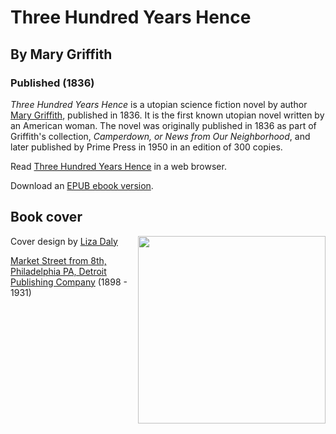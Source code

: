 # Three Hundred Years Hence
## By Mary Griffith
### Published (1836)

  *Three Hundred Years Hence* is a utopian science fiction novel by
  author [Mary Griffith](https://en.wikipedia.org/wiki/Mary_Griffith),
  published in 1836. It is the first known utopian novel written by an
  American woman. The novel was originally published in 1836 as part of
  Griffith's collection, *Camperdown, or News from Our Neighborhood*,
  and later published by Prime Press in 1950 in an edition of 300
  copies.


Read [Three Hundred Years
Hence](https://lizadaly.github.io/utopia-novels/books/300-years-hence/300-years-hence.html) in a web browser.

Download an [EPUB ebook version](https://lizadaly.github.io/utopia-novels/books/300-years-hence/300-years-hence.epub).

## Book cover
<img src="https://lizadaly.github.io/utopia-novels/books/300-years-hence/cover.png" height="300" align="right">

Cover design by [Liza Daly](https://lizadaly.com)

[Market Street from 8th, Philadelphia PA, Detroit Publishing
Company](https://digitalcollections.nypl.org/items/510d47d9-a3af-a3d9-e040-e00a18064a99)
(1898 - 1931)
